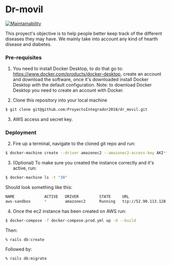 # Dr-movil

[![Maintainability](https://api.codeclimate.com/v1/badges/6413fb2d9ed1a3d8257e/maintainability)](https://codeclimate.com/github/ProyectoIntegrador2018/dr_movil/maintainability)

This proyect's objective is to help people better keep track of the different diseases
they may have. We mainly take into account any kind of hearth disease and diabetes.

### Pre-requisites

1. You need to install Docker Desktop, to do that go to: https://www.docker.com/products/docker-desktop, create an account
and download the software, once it's downloaded install Docker Desktop with the default configuration.
Note: to download Docker Desktop you need to create an account with Docker.

2. Clone this repository into your local machine
```bash
$ git clone git@github.com:ProyectoIntegrador2018/dr_movil.git
```
3. AWS access and secret key.

### Deployment
2. Fire up a terminal, navigate to the cloned git repo and run:
```bash
$ docker-machine create --driver amazonec2 --amazonec2-access-key AKI******* --amazonec2-secret-key 8T93C*******  aws-sandbox
```

3. (Optional) To make sure you created the instance correctly and it's active, run:
```bash
$ docker-machine ls -t "30"
```
Should look something like this:
```bash
NAME             ACTIVE   DRIVER         STATE     URL                         SWARM   DOCKER        ERRORS
aws-sandbox      *        amazonec2      Running   tcp://52.90.113.128:2376            v1.10.0
```

4. Once the ec2 instance has been created on AWS run:
```bash
$ docker-compose -f docker-compose.prod.yml up -d --build
```
Then:
```
% rails db:create
```
Followed by:
```
% rails db:migrate
```
